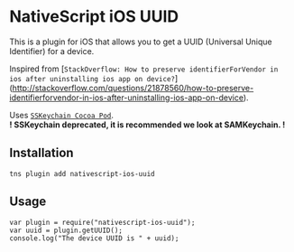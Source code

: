 # NativeScript iOS UUID

This is a plugin for iOS that allows you to get a UUID (Universal Unique Identifier) for a device.

Inspired from [`StackOverflow: How to preserve identifierForVendor in ios after uninstalling ios app on device?`] (http://stackoverflow.com/questions/21878560/how-to-preserve-identifierforvendor-in-ios-after-uninstalling-ios-app-on-device).

Uses [`SSKeychain Cocoa Pod`](https://cocoapods.org/pods/SSKeychain).  
**! SSKeychain deprecated, it is recommended we look at SAMKeychain. !** 


## Installation
`tns plugin add nativescript-ios-uuid`

## Usage
```
var plugin = require("nativescript-ios-uuid");
var uuid = plugin.getUUID();
console.log("The device UUID is " + uuid);
```
